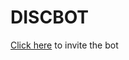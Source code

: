 # DISCBOT

[Click here](https://discord.com/api/oauth2/authorize?client_id=1157719986115190904&permissions=8&scope=bot) to invite the bot
